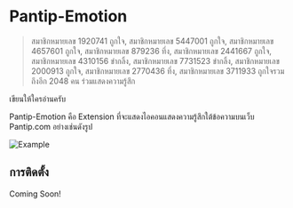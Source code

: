 Pantip-Emotion
==============

> สมาชิกหมายเลข 1920741 ถูกใจ, สมาชิกหมายเลข 5447001 ถูกใจ, สมาชิกหมายเลข 4657601 ถูกใจ, สมาชิกหมายเลข 879236 ทึ่ง, สมาชิกหมายเลข 2441667 ถูกใจ, สมาชิกหมายเลข 4310156 ขำกลิ้ง, สมาชิกหมายเลข 7731523 ขำกลิ้ง, สมาชิกหมายเลข 2000913 ถูกใจ, สมาชิกหมายเลข 2770436 ทึ่ง, สมาชิกหมายเลข 3711933 ถูกใจรวมถึงอีก 2048 คน ร่วมแสดงความรู้สึก

เขียนให้ใครอ่านครับ

Pantip-Emotion คือ Extension ที่จะแสดงไอคอนแสดงความรู้สึกใต้ข้อความบนเว็บ Pantip.com อย่างเช่นดังรูป

![Example](http://i.imgur.com/qCbKiTu.png)


การติดตั้ง
-------

Coming Soon!
